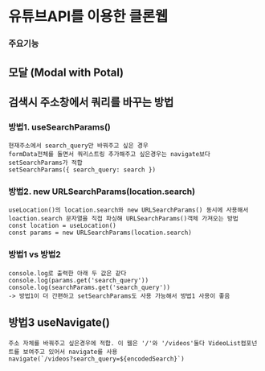 # 유튜브API를 이용한 클론웹

### 주요기능

## 모달 (Modal with Potal)

## 검색시 주소창에서 쿼리를 바꾸는 방법

### 방법1. useSearchParams()

    현재주소에서 search_query만 바꿔주고 싶은 경우
    formData전체를 돌면서 쿼리스트링 추가해주고 싶은경우는 navigate보다 setSearchParams가 적합
    setSearchParams({ search_query: search })

### 방법2. new URLSearchParams(location.search)

    useLocation()의 location.search와 new URLSearchParams() 동시에 사용해서 loaction.search 문자열을 직접 파싱해 URLSearchParams()객체 가져오는 방법
    const location = useLocation()
    const params = new URLSearchParams(location.search)

### 방법1 vs 방법2

    console.log로 출력한 아래 두 값은 같다
    console.log(params.get('search_query'))
    console.log(searchParams.get('search_query'))
    -> 방법1이 더 간편하고 setSearchParams도 사용 가능해서 방법1 사용이 좋음

## 방법3 useNavigate()

    주소 자체를 바꿔주고 싶은경우에 적합. 이 웹은 '/'와 '/videos'둘다 VideoList컴포넌트를 보여주고 있어서 navigate를 사용
    navigate(`/videos?search_query=${encodedSearch}`)
